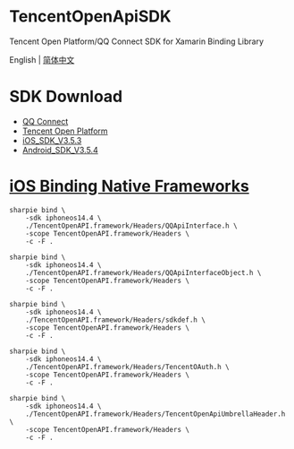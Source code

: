 # TencentOpenApiSDK
Tencent Open Platform/QQ Connect SDK for Xamarin Binding Library

English | [简体中文](./README.md)

# SDK Download
- [QQ Connect](https://wiki.connect.qq.com/sdk%e4%b8%8b%e8%bd%bd)
- [Tencent Open Platform](https://wiki.open.qq.com/wiki/mobile/SDK%E4%B8%8B%E8%BD%BD)
- [iOS_SDK_V3.5.3](https://tangram-1251316161.file.myqcloud.com/qqconnect/OpenSDK_V3.5.3/iOS_V3.5.3_Lite.zip)
- [Android_SDK_V3.5.4](https://tangram-1251316161.file.myqcloud.com/qqconnect/OpenSDK_V3.5.4/opensdk_354_lite_2021-04-27.zip)

# [iOS Binding Native Frameworks](https://docs.microsoft.com/en-us/xamarin/cross-platform/macios/binding/objective-sharpie/platform/native-frameworks?context=xamarin/ios)
```
sharpie bind \
    -sdk iphoneos14.4 \
    ./TencentOpenAPI.framework/Headers/QQApiInterface.h \
    -scope TencentOpenAPI.framework/Headers \
    -c -F .
```

```
sharpie bind \
    -sdk iphoneos14.4 \
    ./TencentOpenAPI.framework/Headers/QQApiInterfaceObject.h \
    -scope TencentOpenAPI.framework/Headers \
    -c -F .
```

```
sharpie bind \
    -sdk iphoneos14.4 \
    ./TencentOpenAPI.framework/Headers/sdkdef.h \
    -scope TencentOpenAPI.framework/Headers \
    -c -F .
```

```
sharpie bind \
    -sdk iphoneos14.4 \
    ./TencentOpenAPI.framework/Headers/TencentOAuth.h \
    -scope TencentOpenAPI.framework/Headers \
    -c -F .
```

```
sharpie bind \
    -sdk iphoneos14.4 \
    ./TencentOpenAPI.framework/Headers/TencentOpenApiUmbrellaHeader.h \
    -scope TencentOpenAPI.framework/Headers \
    -c -F .
```